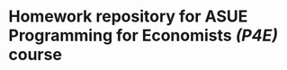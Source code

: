  Homework repository for ASUE Programming for Economists *(P4E)* course
======================================================================

